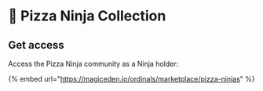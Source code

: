 # 🎨 Pizza Ninja Collection

## Get access

Access the Pizza Ninja community as a Ninja holder:

{% embed url="https://magiceden.io/ordinals/marketplace/pizza-ninjas" %}
